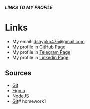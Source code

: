 ***LINKS TO MY PROFILE***

# Links

* My email: dshypko475@gmail.com
* My profile in [GitHub Page](https://github.com/Yesypo)
* My profile in [Telegram Page](https://t.me/yesypo)
* My profile in [Linkedin Page](https://www.linkedin.com/in/dmitriy-shypko-a7b50a212)


## Sources

* [Git](github.com)
* [Figma](Figma.com)
* [NodeJS](nodejs.org/uk)
* [Git](git-scm.com/downloads)# homework1
